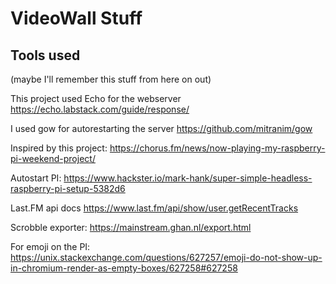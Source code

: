 # VideoWall Stuff


## Tools used
(maybe I'll remember this stuff from here on out)


This project used Echo for the webserver
https://echo.labstack.com/guide/response/


I used gow for autorestarting the server
https://github.com/mitranim/gow

Inspired by this project:
https://chorus.fm/news/now-playing-my-raspberry-pi-weekend-project/

Autostart PI:
https://www.hackster.io/mark-hank/super-simple-headless-raspberry-pi-setup-5382d6

Last.FM api docs
https://www.last.fm/api/show/user.getRecentTracks

Scrobble exporter:
https://mainstream.ghan.nl/export.html

For emoji on the PI:
https://unix.stackexchange.com/questions/627257/emoji-do-not-show-up-in-chromium-render-as-empty-boxes/627258#627258

